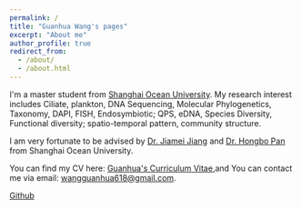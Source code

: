 ```yaml
---
permalink: /
title: "Guanhua Wang's pages"
excerpt: "About me"
author_profile: true
redirect_from: 
  - /about/
  - /about.html
---
```


I'm a master student from [Shanghai Ocean University](https://www.shou.edu.cn). My research interest includes Ciliate, plankton, DNA Sequencing, Molecular Phylogenetics, Taxonomy, DAPI, FISH, Endosymbiotic; QPS, eDNA, Species Diversity, Functional diversity; spatio-temporal pattern, community structure.

I am very fortunate to be advised by [Dr. Jiamei Jiang](https://www.researchgate.net/profile/Jiamei-Jiang) and [Dr. Hongbo Pan](https://www.researchgate.net/profile/Hongbo-Pan-3) from Shanghai Ocean University.





You can find my CV here: [Guanhua's Curriculum Vitae](../assets/Curriculum_Vitae.pdf),and You can contact me via email: wangguanhua618@gmail.com.

[Github](guanhua-wang.github.io) 
